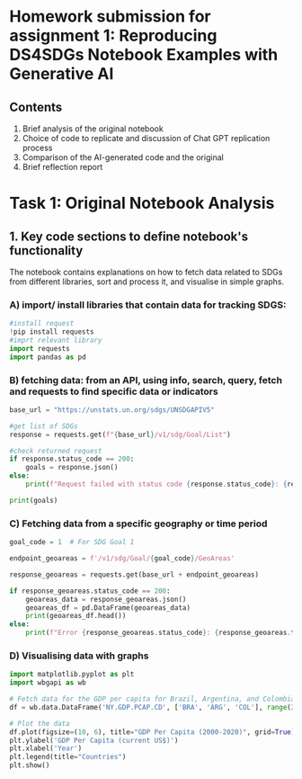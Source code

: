 # Homework submission for assignment 1: Reproducing DS4SDGs Notebook Examples with Generative AI
## Contents
1. Brief analysis of the original notebook
2. Choice of code to replicate and discussion of Chat GPT replication process
3. Comparison of the AI-generated code and the original
4. Brief reflection report
# Task 1: Original Notebook Analysis 
## 1. Key code sections to define notebook's functionality
The notebook contains explanations on how to fetch data related to SDGs from different libraries, sort and process it, and visualise in simple graphs. 
### A) import/ install libraries that contain data for tracking SDGS: 
```python
#install request
!pip install requests
#imprt relevant library
import requests
import pandas as pd
```
### B) fetching data: from an API, using info, search, query, fetch and requests to find specific data or indicators
```python
base_url = "https://unstats.un.org/sdgs/UNSDGAPIV5"

#get list of SDGs
response = requests.get(f"{base_url}/v1/sdg/Goal/List")

#check returned request
if response.status_code == 200:
    goals = response.json()
else:
    print(f"Request failed with status code {response.status_code}: {response.text}")

print(goals)
```
### C) Fetching data from a specific geography or time period
```python
goal_code = 1  # For SDG Goal 1

endpoint_geoareas = f'/v1/sdg/Goal/{goal_code}/GeoAreas'

response_geoareas = requests.get(base_url + endpoint_geoareas)

if response_geoareas.status_code == 200:
    geoareas_data = response_geoareas.json()
    geoareas_df = pd.DataFrame(geoareas_data)
    print(geoareas_df.head())
else:
    print(f"Error {response_geoareas.status_code}: {response_geoareas.text}")
```
### D) Visualising data with graphs
```python
import matplotlib.pyplot as plt
import wbgapi as wb

# Fetch data for the GDP per capita for Brazil, Argentina, and Colombia from 2000 to 2020
df = wb.data.DataFrame('NY.GDP.PCAP.CD', ['BRA', 'ARG', 'COL'], range(2000, 2020), index='time')

# Plot the data
df.plot(figsize=(10, 6), title="GDP Per Capita (2000-2020)", grid=True)
plt.ylabel('GDP Per Capita (current US$)')
plt.xlabel('Year')
plt.legend(title="Countries")
plt.show()

